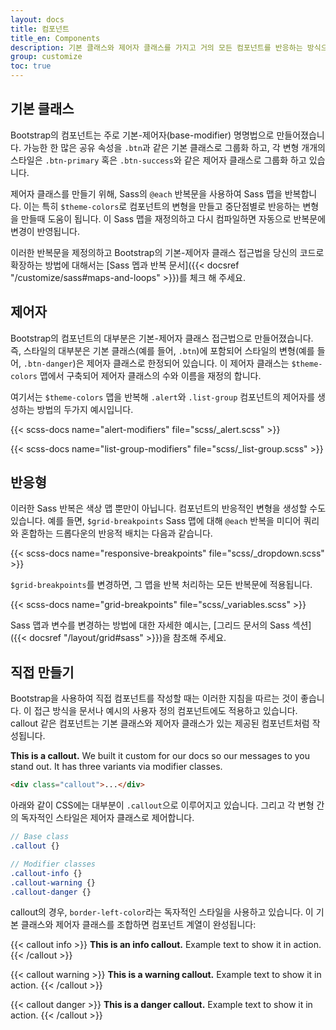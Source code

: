 ```yaml
---
layout: docs
title: 컴포넌트
title_en: Components
description: 기본 클래스와 제어자 클래스를 가지고 거의 모든 컴포넌트를 반응하는 방식으로 구축하는 방법과 이유를 소개합니다.
group: customize
toc: true
---
```


## 기본 클래스

Bootstrap의 컴포넌트는 주로 기본-제어자(base-modifier) 명명법으로 만들어졌습니다. 가능한 한 많은 공유 속성을 `.btn`과 같은 기본 클래스로 그룹화 하고, 각 변형 개개의 스타일은 `.btn-primary` 혹은 `.btn-success`와 같은 제어자 클래스로 그룹화 하고 있습니다.

제어자 클래스를 만들기 위해, Sass의 `@each` 반복문을 사용하여 Sass 맵을 반복합니다. 이는 특히 `$theme-colors`로 컴포넌트의 변형을 만들고 중단점별로 반응하는 변형을 만들때 도움이 됩니다. 이 Sass 맵을 재정의하고 다시 컴파일하면 자동으로 반복문에 변경이 반영됩니다.

이러한 반복문을 제정의하고 Bootstrap의 기본-제어자 클래스 접근법을 당신의 코드로 확장하는 방법에 대해서는 [Sass 멥과 반복 문서]({{< docsref "/customize/sass#maps-and-loops" >}})를 체크 해 주세요.

## 제어자

Bootstrap의 컴포넌트의 대부분은 기본-제어자 클래스 접근법으로 만들어졌습니다. 즉, 스타일의 대부분은 기본 클래스(예를 들어, `.btn`)에 포함되어 스타일의 변형(예를 들어, `.btn-danger`)은 제어자 클래스로 한정되어 있습니다. 이 제어자 클래스는 `$theme-colors` 맵에서 구축되어 제어자 클래스의 수와 이름을 재정의 합니다.

여기서는 `$theme-colors` 맵을 반복해 `.alert`와 `.list-group` 컴포넌트의 제어자를 생성하는 방법의 두가지 예시입니다.

{{< scss-docs name="alert-modifiers" file="scss/_alert.scss" >}}

{{< scss-docs name="list-group-modifiers" file="scss/_list-group.scss" >}}

## 반응형

이러한 Sass 반복은 색상 맵 뿐만이 아닙니다. 컴포넌트의 반응적인 변형을 생성할 수도 있습니다. 예를 들면, `$grid-breakpoints` Sass 맵에 대해 `@each` 반복을 미디어 쿼리와 혼합하는 드롭다운의 반응적 배치는 다음과 같습니다.

{{< scss-docs name="responsive-breakpoints" file="scss/_dropdown.scss" >}}

`$grid-breakpoints`를 변경하면, 그 맵을 반복 처리하는 모든 반복문에 적용됩니다.

{{< scss-docs name="grid-breakpoints" file="scss/_variables.scss" >}}

Sass 맵과 변수를 변경하는 방법에 대한 자세한 예시는, [그리드 문서의 Sass 섹션]({{< docsref "/layout/grid#sass" >}})을 참조해 주세요.

## 직접 만들기

Bootstrap을 사용하여 직접 컴포넌트를 작성할 때는 이러한 지침을 따르는 것이 좋습니다. 이 접근 방식을 문서나 예시의 사용자 정의 컴포넌트에도 적용하고 있습니다. callout 같은 컴포넌트는 기본 클래스와 제어자 클래스가 있는 제공된 컴포넌트처럼 작성됩니다.


<div class="bd-example">
  <div class="bd-callout my-0">
    <strong>This is a callout.</strong> We built it custom for our docs so our messages to you stand out. It has three variants via modifier classes.
  </div>
</div>

```html
<div class="callout">...</div>
```

아래와 같이 CSS에는 대부분이 `.callout`으로 이루어지고 있습니다. 그리고 각 변형 간의 독자적인 스타일은 제어자 클래스로 제어합니다.

```scss
// Base class
.callout {}

// Modifier classes
.callout-info {}
.callout-warning {}
.callout-danger {}
```

callout의 경우, `border-left-color`라는 독자적인 스타일을 사용하고 있습니다. 이 기본 클래스와 제어자 클래스를 조합하면 컴포넌트 계열이 완성됩니다:

{{< callout info >}}
**This is an info callout.** Example text to show it in action.
{{< /callout >}}

{{< callout warning >}}
**This is a warning callout.** Example text to show it in action.
{{< /callout >}}

{{< callout danger >}}
**This is a danger callout.** Example text to show it in action.
{{< /callout >}}
